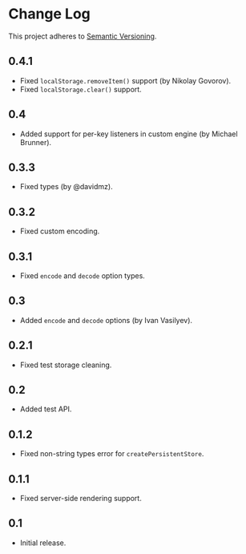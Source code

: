 # Change Log
This project adheres to [Semantic Versioning](http://semver.org/).

## 0.4.1
* Fixed `localStorage.removeItem()` support (by Nikolay Govorov).
* Fixed `localStorage.clear()` support.

## 0.4
* Added support for per-key listeners in custom engine (by Michael Brunner).

## 0.3.3
* Fixed types (by @davidmz).

## 0.3.2
* Fixed custom encoding.

## 0.3.1
* Fixed `encode` and `decode` option types.

## 0.3
* Added `encode` and `decode` options (by Ivan Vasilyev).

## 0.2.1
* Fixed test storage cleaning.

## 0.2
* Added test API.

## 0.1.2
* Fixed non-string types error for `createPersistentStore`.

## 0.1.1
* Fixed server-side rendering support.

## 0.1
* Initial release.
